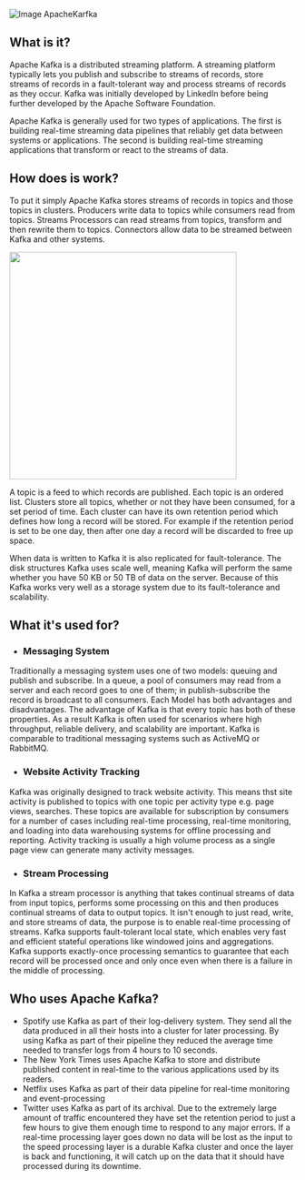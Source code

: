 ![Image ApacheKarfka](https://kafka.apache.org/images/logo.png)
## What is it?
Apache Kafka is a distributed streaming platform. A streaming platform typically lets you publish and subscribe to streams of records, store streams of records in a fault-tolerant way and process streams of records as they occur. Kafka was initially developed by LinkedIn before being further developed by the Apache Software Foundation.

Apache Kafka is generally used for two types of applications. The first is building real-time streaming data pipelines that reliably get data between systems or applications. The second is building real-time streaming applications that transform or react to the streams of data.
## How does is work?
To put it simply Apache Kafka stores streams of records in topics and those topics in clusters. Producers write data to topics while consumers read from topics. Streams Processors can read streams from topics, transform and then rewrite them to topics. Connectors allow data to be streamed between Kafka and other systems.

<img src="https://kafka.apache.org/10/images/kafka-apis.png" width="400" height="400">

A topic is a feed to which records are published. Each topic is an ordered list. Clusters store all topics, whether or not they have been consumed, for a set period of time. Each cluster can have its own retention period which defines how long a record will be stored. For example if the retention period is set to be one day, then after one day a record will be discarded to free up space.

When data is written to Kafka it is also replicated for fault-tolerance. The disk structures Kafka uses scale well, meaning Kafka will perform the same whether you have 50 KB or 50 TB of data on the server. Because of this Kafka works very well as a storage system due to its fault-tolerance and scalability.
## What it's used for?
* ### Messaging System
Traditionally a messaging system uses one of two models: queuing and publish and subscribe. In a queue, a pool of consumers may read from a server and each record goes to one of them; in publish-subscribe the record is broadcast to all consumers. Each Model has both advantages and disadvantages. The advantage of Kafka is that every topic has both of these properties. As a result Kafka is often used for scenarios where high throughput, reliable delivery, and scalability are important. Kafka is comparable to traditional messaging systems such as ActiveMQ or RabbitMQ.
* ### Website Activity Tracking
Kafka was originally designed to track website activity. This means thst site activity is published to topics with one topic per activity type e.g. page views, searches. These topics are available for subscription by consumers for a number of cases including real-time processing, real-time monitoring, and loading into data warehousing systems for offline processing and reporting. Activity tracking is usually a high volume process as a single page view can generate many activity messages.
* ### Stream Processing
In Kafka a stream processor is anything that takes continual streams of data from input topics, performs some processing on this and then produces continual streams of data to output topics. It isn't enough to just read, write, and store streams of data, the purpose is to enable real-time processing of streams. Kafka supports fault-tolerant local state, which enables very fast and efficient stateful operations like windowed joins and aggregations. Kafka supports exactly-once processing semantics to guarantee that each record will be processed once and only once even when there is a failure in the middle of processing. 
## Who uses Apache Kafka?
* Spotify use Kafka as part of their log-delivery system. They send all the data produced in all their hosts into a cluster for later processing. By using Kafka as part of their pipeline they reduced the average time needed to transfer logs from 4 hours to 10 seconds.
* The New York Times uses Apache Kafka to store and distribute published content in real-time to the various applications used by its readers.
* Netflix uses Kafka as part of their data pipeline for real-time monitoring and event-processing
* Twitter uses Kafka as part of its archival. Due to the extremely large amount of traffic encountered they have set the retention period to just a few hours to give them enough time to respond to any major errors. If a real-time processing layer goes down no data will be lost as the input to the speed processing layer is a durable Kafka cluster and once the layer is back and functioning, it will catch up on the data that it should have processed during its downtime.
